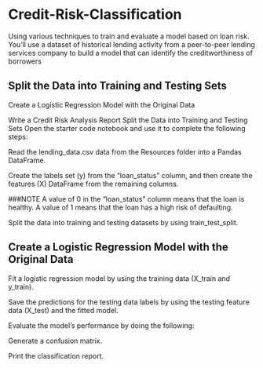 # Credit-Risk-Classification
Using various techniques to train and evaluate a model based on loan risk. You’ll use a dataset of historical lending activity from a peer-to-peer lending services company to build a model that can identify the creditworthiness of borrowers


## Split the Data into Training and Testing Sets

Create a Logistic Regression Model with the Original Data

Write a Credit Risk Analysis Report
Split the Data into Training and Testing Sets
Open the starter code notebook and use it to complete the following steps:

Read the lending_data.csv data from the Resources folder into a Pandas DataFrame.

Create the labels set (y) from the “loan_status” column, and then create the features (X) DataFrame from the remaining columns.

###NOTE
A value of 0 in the “loan_status” column means that the loan is healthy. A value of 1 means that the loan has a high risk of defaulting.

Split the data into training and testing datasets by using train_test_split.

## Create a Logistic Regression Model with the Original Data

Fit a logistic regression model by using the training data (X_train and y_train).

Save the predictions for the testing data labels by using the testing feature data (X_test) and the fitted model.

Evaluate the model’s performance by doing the following:

Generate a confusion matrix.

Print the classification report.


